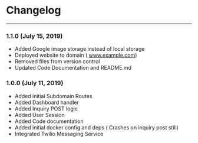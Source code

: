 # Changelog
---------

### 1.1.0 (July 15, 2019)
- Added Google image storage instead of local storage
- Deployed website to domain ( www.example.com)
- Removed files from version control
- Updated Code Documentation and README.md


### 1.0.0 (July 11, 2019)
- Added initial Subdomain Routes
- Added Dashboard handler
- Added Inquiry POST logic
- Added User Session
- Added Code documentation
- Added initial docker config and deps ( Crashes on inquiry post still)
- Integrated Twilio Messaging Service

